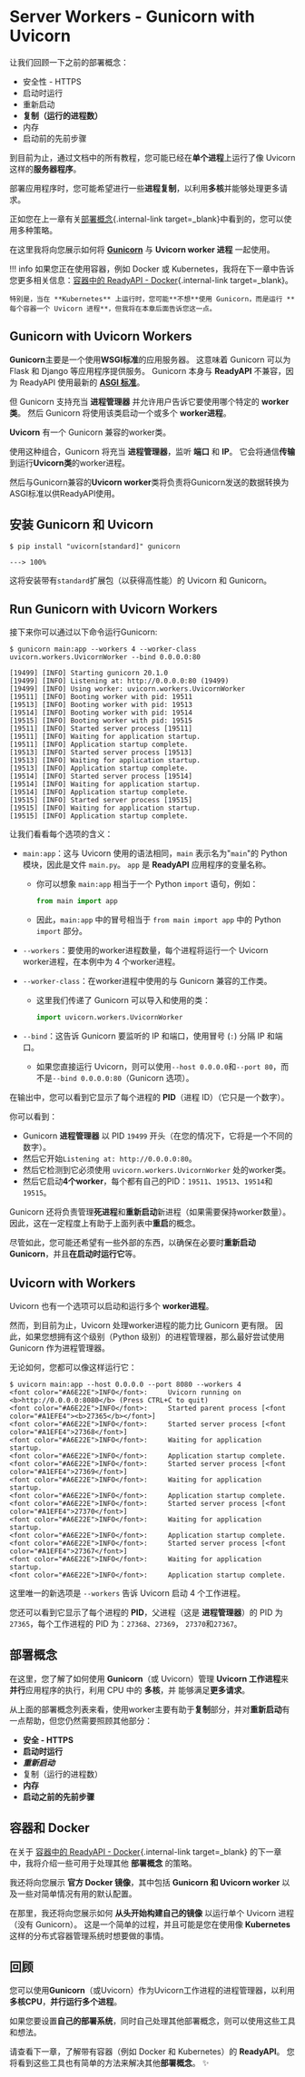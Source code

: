 # Server Workers - Gunicorn with Uvicorn

让我们回顾一下之前的部署概念：

* 安全性 - HTTPS
* 启动时运行
* 重新启动
* **复制（运行的进程数）**
* 内存
* 启动前的先前步骤

到目前为止，通过文档中的所有教程，您可能已经在**单个进程**上运行了像 Uvicorn 这样的**服务器程序**。

部署应用程序时，您可能希望进行一些**进程复制**，以利用**多核**并能够处理更多请求。

正如您在上一章有关[部署概念](concepts.md){.internal-link target=_blank}中看到的，您可以使用多种策略。

在这里我将向您展示如何将 <a href="https://gunicorn.org/" class="external-link" target="_blank">**Gunicorn**</a> 与 **Uvicorn worker 进程** 一起使用。

!!! info
    如果您正在使用容器，例如 Docker 或 Kubernetes，我将在下一章中告诉您更多相关信息：[容器中的 ReadyAPI - Docker](docker.md){.internal-link target=_blank}。

    特别是，当在 **Kubernetes** 上运行时，您可能**不想**使用 Gunicorn，而是运行 **每个容器一个 Uvicorn 进程**，但我将在本章后面告诉您这一点。



## Gunicorn with Uvicorn Workers

**Gunicorn**主要是一个使用**WSGI标准**的应用服务器。 这意味着 Gunicorn 可以为 Flask 和 Django 等应用程序提供服务。 Gunicorn 本身与 **ReadyAPI** 不兼容，因为 ReadyAPI 使用最新的 **<a href="https://asgi.readthedocs.io/en/latest/" class="external-link" target=" _blank">ASGI 标准</a>**。

但 Gunicorn 支持充当 **进程管理器** 并允许用户告诉它要使用哪个特定的 **worker类**。 然后 Gunicorn 将使用该类启动一个或多个 **worker进程**。

**Uvicorn** 有一个 Gunicorn 兼容的worker类。

使用这种组合，Gunicorn 将充当 **进程管理器**，监听 **端口** 和 **IP**。 它会将通信**传输**到运行**Uvicorn类**的worker进程。

然后与Gunicorn兼容的**Uvicorn worker**类将负责将Gunicorn发送的数据转换为ASGI标准以供ReadyAPI使用。

## 安装 Gunicorn 和 Uvicorn

<div class="termy">

```console
$ pip install "uvicorn[standard]" gunicorn

---> 100%
```

</div>

这将安装带有`standard`扩展包（以获得高性能）的 Uvicorn 和 Gunicorn。

## Run Gunicorn with Uvicorn Workers

接下来你可以通过以下命令运行Gunicorn:

<div class="termy">

```console
$ gunicorn main:app --workers 4 --worker-class uvicorn.workers.UvicornWorker --bind 0.0.0.0:80

[19499] [INFO] Starting gunicorn 20.1.0
[19499] [INFO] Listening at: http://0.0.0.0:80 (19499)
[19499] [INFO] Using worker: uvicorn.workers.UvicornWorker
[19511] [INFO] Booting worker with pid: 19511
[19513] [INFO] Booting worker with pid: 19513
[19514] [INFO] Booting worker with pid: 19514
[19515] [INFO] Booting worker with pid: 19515
[19511] [INFO] Started server process [19511]
[19511] [INFO] Waiting for application startup.
[19511] [INFO] Application startup complete.
[19513] [INFO] Started server process [19513]
[19513] [INFO] Waiting for application startup.
[19513] [INFO] Application startup complete.
[19514] [INFO] Started server process [19514]
[19514] [INFO] Waiting for application startup.
[19514] [INFO] Application startup complete.
[19515] [INFO] Started server process [19515]
[19515] [INFO] Waiting for application startup.
[19515] [INFO] Application startup complete.
```

</div>


让我们看看每个选项的含义：

* `main:app`：这与 Uvicorn 使用的语法相同，`main` 表示名为"`main`"的 Python 模块，因此是文件 `main.py`。 `app` 是 **ReadyAPI** 应用程序的变量名称。
     * 你可以想象 `main:app` 相当于一个 Python `import` 语句，例如：

        ```Python
        from main import app
        ```

     * 因此，`main:app` 中的冒号相当于 `from main import app` 中的 Python `import` 部分。

* `--workers`：要使用的worker进程数量，每个进程将运行一个 Uvicorn worker进程，在本例中为 4 个worker进程。

* `--worker-class`：在worker进程中使用的与 Gunicorn 兼容的工作类。
     * 这里我们传递了 Gunicorn 可以导入和使用的类：

         ```Python
         import uvicorn.workers.UvicornWorker
         ```

* `--bind`：这告诉 Gunicorn 要监听的 IP 和端口，使用冒号 (`:`) 分隔 IP 和端口。
     * 如果您直接运行 Uvicorn，则可以使用`--host 0.0.0.0`和`--port 80`，而不是`--bind 0.0.0.0:80`（Gunicorn 选项）。


在输出中，您可以看到它显示了每个进程的 **PID**（进程 ID）（它只是一个数字）。

你可以看到：

* Gunicorn **进程管理器** 以 PID `19499` 开头（在您的情况下，它将是一个不同的数字）。
* 然后它开始`Listening at: http://0.0.0.0:80`。
* 然后它检测到它必须使用 `uvicorn.workers.UvicornWorker` 处的worker类。
* 然后它启动**4个worker**，每个都有自己的PID：`19511`、`19513`、`19514`和`19515`。

Gunicorn 还将负责管理**死进程**和**重新启动**新进程（如果需要保持worker数量）。 因此，这在一定程度上有助于上面列表中**重启**的概念。

尽管如此，您可能还希望有一些外部的东西，以确保在必要时**重新启动 Gunicorn**，并且**在启动时运行它**等。

## Uvicorn with Workers

Uvicorn 也有一个选项可以启动和运行多个 **worker进程**。

然而，到目前为止，Uvicorn 处理worker进程的能力比 Gunicorn 更有限。 因此，如果您想拥有这个级别（Python 级别）的进程管理器，那么最好尝试使用 Gunicorn 作为进程管理器。

无论如何，您都可以像这样运行它：

<div class="termy">

```console
$ uvicorn main:app --host 0.0.0.0 --port 8080 --workers 4
<font color="#A6E22E">INFO</font>:     Uvicorn running on <b>http://0.0.0.0:8080</b> (Press CTRL+C to quit)
<font color="#A6E22E">INFO</font>:     Started parent process [<font color="#A1EFE4"><b>27365</b></font>]
<font color="#A6E22E">INFO</font>:     Started server process [<font color="#A1EFE4">27368</font>]
<font color="#A6E22E">INFO</font>:     Waiting for application startup.
<font color="#A6E22E">INFO</font>:     Application startup complete.
<font color="#A6E22E">INFO</font>:     Started server process [<font color="#A1EFE4">27369</font>]
<font color="#A6E22E">INFO</font>:     Waiting for application startup.
<font color="#A6E22E">INFO</font>:     Application startup complete.
<font color="#A6E22E">INFO</font>:     Started server process [<font color="#A1EFE4">27370</font>]
<font color="#A6E22E">INFO</font>:     Waiting for application startup.
<font color="#A6E22E">INFO</font>:     Application startup complete.
<font color="#A6E22E">INFO</font>:     Started server process [<font color="#A1EFE4">27367</font>]
<font color="#A6E22E">INFO</font>:     Waiting for application startup.
<font color="#A6E22E">INFO</font>:     Application startup complete.
```

</div>

这里唯一的新选项是 `--workers` 告诉 Uvicorn 启动 4 个工作进程。

您还可以看到它显示了每个进程的 **PID**，父进程（这是 **进程管理器**）的 PID 为`27365`，每个工作进程的 PID 为：`27368`、`27369`， `27370`和`27367`。

## 部署概念

在这里，您了解了如何使用 **Gunicorn**（或 Uvicorn）管理 **Uvicorn 工作进程**来**并行**应用程序的执行，利用 CPU 中的 **多核**，并 能够满足**更多请求**。

从上面的部署概念列表来看，使用worker主要有助于**复制**部分，并对**重新启动**有一点帮助，但您仍然需要照顾其他部分：

* **安全 - HTTPS**
* **启动时运行**
* ***重新启动***
* 复制（运行的进程数）
* **内存**
* **启动之前的先前步骤**

## 容器和 Docker

在关于 [容器中的 ReadyAPI - Docker](docker.md){.internal-link target=_blank} 的下一章中，我将介绍一些可用于处理其他 **部署概念** 的策略。

我还将向您展示 **官方 Docker 镜像**，其中包括 **Gunicorn 和 Uvicorn worker** 以及一些对简单情况有用的默认配置。

在那里，我还将向您展示如何 **从头开始构建自己的镜像** 以运行单个 Uvicorn 进程（没有 Gunicorn）。 这是一个简单的过程，并且可能是您在使用像 **Kubernetes** 这样的分布式容器管理系统时想要做的事情。

## 回顾

您可以使用**Gunicorn**（或Uvicorn）作为Uvicorn工作进程的进程管理器，以利用**多核CPU**，**并行运行多个进程**。

如果您要设置**自己的部署系统**，同时自己处理其他部署概念，则可以使用这些工具和想法。

请查看下一章，了解带有容器（例如 Docker 和 Kubernetes）的 **ReadyAPI**。 您将看到这些工具也有简单的方法来解决其他**部署概念**。 ✨
